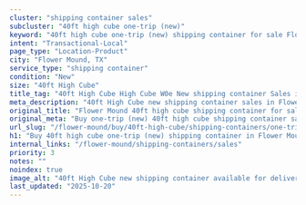 ```yaml
---
cluster: "shipping container sales"
subcluster: "40ft high cube one-trip (new)"
keyword: "40ft high cube one-trip (new) shipping container for sale Flower Mound, TX"
intent: "Transactional-Local"
page_type: "Location-Product"
city: "Flower Mound, TX"
service_type: "shipping container"
condition: "New"
size: "40ft High Cube"
title_tag: "40ft High Cube High Cube W0e New shipping container Sales in Flower Mound | LC Container"
meta_description: "40ft High Cube new shipping container sales in Flower Mound. High cube containers with extra height. Fast delivery, competitive pricing. Serving shipping containers area. Quote ID: Y5V. Call (214) 524-4168 for your free quote today."
original_title: "Flower Mound 40ft high cube shipping container for sale | LC"
original_meta: "Buy one-trip (new) 40ft high cube shipping container sale with local delivery in Flower Mound, TX. LC Container — local Since 2003. Request a fast quote today."
url_slug: "/flower-mound/buy/40ft-high-cube/shipping-containers/one-trip-new"
h1: "Buy 40ft high cube one-trip (new) shipping container in Flower Mound"
internal_links: "/flower-mound/shipping-containers/sales"
priority: 3
notes: ""
noindex: true
image_alt: "40ft High Cube new shipping container available for delivery in Flower Mound"
last_updated: "2025-10-20"
---
```


<!-- TODO: Add unique city/inventory copy, images, and internal links here. -->
